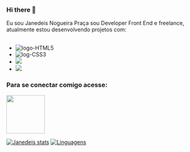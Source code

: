 ### Hi there 👋

Eu sou Janedeis Nogueira Praça sou Developer Front End e freelance, atualmente estou desenvolvendo projetos com:<br><br>
- <img src="https://img.shields.io/badge/HTML5-E34F26?style=for-the-badge&logo=html5&logoColor=white" alt="logo-HTML5"/>
- <img src="https://img.shields.io/badge/CSS3-1572B6?style=for-the-badge&logo=css3&logoColor=white" alt="log-CSS3"/>
- <img src="https://img.shields.io/badge/JavaScript-F7DF1E?style=for-the-badge&logo=javascript&logoColor=black"/>
- <img src="https://img.shields.io/badge/React-20232A?style=for-the-badge&logo=react&logoColor=61DAFB"/>

### Para se conectar comigo acesse:<br>
<p>
  <a href="https://www.linkedin.com/in/janedeis-nogueira-praça" target="blank"><img src="https://img.shields.io/badge/LinkedIn-0077B5?style=for-the-badge&logo=linkedin&logoColor=white" width="100px"/></a>
</p>

[![Janedeis stats](https://github-readme-stats.vercel.app/api?username=janedeis)](https://github.com/anuraghazra/github-readme-stats)
[![Linguagens](https://github-readme-stats.vercel.app/api/top-langs/?username=janedeis)](https://github.com/anuraghazra/github-readme-stats)

